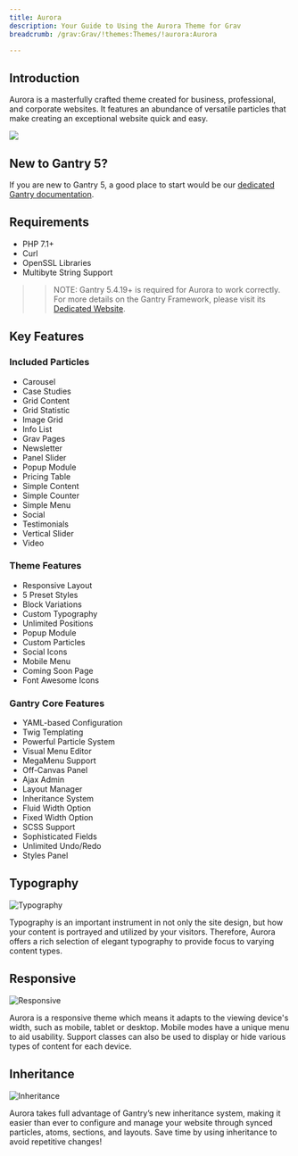 ```yaml
---
title: Aurora
description: Your Guide to Using the Aurora Theme for Grav
breadcrumb: /grav:Grav/!themes:Themes/!aurora:Aurora

---
```


Introduction
-----

Aurora is a masterfully crafted theme created for business, professional, and corporate websites. It features an abundance of versatile particles that make creating an exceptional website quick and easy.

![](assets/aurora.jpeg)

New to Gantry 5?
-----
If you are new to Gantry 5, a good place to start would be our [dedicated Gantry documentation](http://docs.gantry.org).

Requirements
-----

* PHP 7.1+
* Curl
* OpenSSL Libraries
* Multibyte String Support

>> NOTE: Gantry 5.4.19+ is required for Aurora to work correctly. For more details on the Gantry Framework, please visit its [Dedicated Website](http://gantry.org).

Key Features
-----

### Included Particles

* Carousel
* Case Studies
* Grid Content
* Grid Statistic
* Image Grid
* Info List
* Grav Pages
* Newsletter
* Panel Slider
* Popup Module
* Pricing Table
* Simple Content
* Simple Counter
* Simple Menu
* Social
* Testimonials
* Vertical Slider
* Video 

### Theme Features

* Responsive Layout
* 5 Preset Styles
* Block Variations
* Custom Typography
* Unlimited Positions
* Popup Module
* Custom Particles
* Social Icons
* Mobile Menu
* Coming Soon Page
* Font Awesome Icons 

### Gantry Core Features

* YAML-based Configuration
* Twig Templating
* Powerful Particle System
* Visual Menu Editor
* MegaMenu Support
* Off-Canvas Panel
* Ajax Admin
* Layout Manager
* Inheritance System
* Fluid Width Option
* Fixed Width Option
* SCSS Support
* Sophisticated Fields
* Unlimited Undo/Redo
* Styles Panel

## Typography

![Typography](ft-2.jpg)

Typography is an important instrument in not only the site design, but how your content is portrayed and utilized by your visitors. Therefore, Aurora offers a rich selection of elegant typography to provide focus to varying content types.

## Responsive

![Responsive](ft-3.jpg)

Aurora is a responsive theme which means it adapts to the viewing device's width, such as mobile, tablet or desktop. Mobile modes have a unique menu to aid usability. Support classes can also be used to display or hide various types of content for each device.

## Inheritance

![Inheritance](ft-4.jpg)

Aurora takes full advantage of Gantry’s new inheritance system, making it easier than ever to configure and manage your website through synced particles, atoms, sections, and layouts. Save time by using inheritance to avoid repetitive changes!
